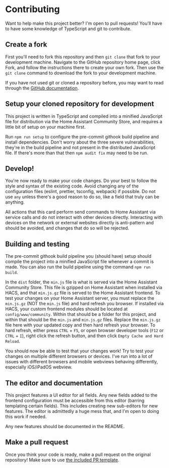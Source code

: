 # Contributing

Want to help make this project better? I'm open to pull requests! You'll have to have some knowledge of TypeScript and git to contribute.

## Create a fork

First you'll need to fork this repository and then `git clone` that fork to your development machine. Navigate to the GitHub repository home page, click Fork, and follow the instructions there to create your own fork. Then use the `git clone` command to download the fork to your development machine.

If you have not used git or cloned a repository before, you may want to read through the [GitHub documentation](https://docs.github.com/en/pull-requests/collaborating-with-pull-requests/working-with-forks/fork-a-repo).

## Setup your cloned repository for development

This project is written in TypeScript and compiled into a minified JavaScript file for distribution via the Home Assistant Community Store, and requires a little bit of setup on your machine first.

Run `npm run setup` to configure the pre-commit githook build pipeline and install dependencies. Don't worry about the three severe vulnerabilities, they're in the build pipeline and not present in the distributed JavaScript file. If there's more than that then `npm audit fix` may need to be run.

## Develop!

You're now ready to make your code changes. Do your best to follow the style and syntax of the existing code. Avoid changing any of the configuration files (eslint, prettier, tsconfig, webpack) if possible. Do not use `any` unless there's a good reason to do so, like a field that truly can be anything.

All actions that this card perform send commands to Home Assistant via service calls and do not interact with other devices directly. Interacting with devices on the network or external websites directly is anti-pattern and should be avoided, and changes that do so will be rejected.

## Building and testing

The pre-commit githook build pipeline you (should have) setup should compile the project into a minified JavaScript file whenever a commit is made. You can also run the build pipeline using the command `npm run build`.

In the `dist` folder, the `min.js` file is what is served via the Home Assistant Community Store. This file is gzipped on Home Assistant when installed via HACS, and that `min.js.gz` file is served to the Home Assistant frontend. To test your changes on your Home Assistant server, you must replace the `min.js.gz` (NOT the `min.js` file) and hard refresh you browser. If installed via HACS, your custom frontend modules should be located at `config/www/community`. Within that should be a folder for this project, and within that should be the `min.js` and `min.js.gz` files. Replace the `min.js.gz` file here with your updated copy and then hard refresh your browser. To hard refresh, either press `CTRL` + `F5`, or open browser developer tools (`F12` or `CTRL` + `I`), right click the refresh button, and then click `Empty Cache and Hard Reload`.

You should now be able to test that your changes work! Try to test your changes on multiple different browsers or devices. I've run into a lot of issues with different browsers and mobile webviews behaving differently, especially iOS/iPadOS webview.

## The editor and documentation

This project features a UI editor for all fields. Any new fields added to the frontend configuration must be accessible from this editor (barring templating certain fields). This includes creating new sub-editors for new features. The editor is admittedly a huge mess that, and I'm open to doing this work if needed.

Any new features should be documented in the README.

## Make a pull request

Once you think your code is ready, make a pull request on the original repository! Make sure to use [the included PR template](https://github.com/Nerwyn/service-call-tile-feature/blob/main/.github/PULL_REQUEST_TEMPLATE/pull_request.md).
